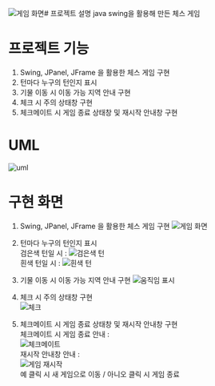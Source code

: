 ![게임 화면](https://github.com/user-attachments/assets/ce747696-1d3c-4b0c-91af-be4dc5234846)# 프로젝트 설명
java swing을 활용해 만든 체스 게임

# 프로젝트 기능
1. Swing, JPanel, JFrame 을 활용한 체스 게임 구현
2. 턴마다 누구의 턴인지 표시
3. 기물 이동 시 이동 가능 지역 안내 구현
4. 체크 시 주의 상태창 구현
5. 체크메이트 시 게임 종료 상태창 및 재시작 안내창 구현

# UML
![uml](https://github.com/user-attachments/assets/029d1a1b-dff4-45b8-bcef-f86c40c754e0)

# 구현 화면 
1. Swing, JPanel, JFrame 을 활용한 체스 게임 구현
![게임 화면](https://github.com/user-attachments/assets/08c3b764-9bbb-4042-ab18-9db590736091)

2. 턴마다 누구의 턴인지 표시 <br />
검은색 턴일 시 :
![검은색 턴](https://github.com/user-attachments/assets/19a6cc70-d168-474a-9d16-ac0d42aaad5c) <br />
흰색 턴일 시 : 
![흰색 턴](https://github.com/user-attachments/assets/c37ac7ed-ab5e-4f3f-b003-d6b46cf6dd73) <br />

3. 기물 이동 시 이동 가능 지역 안내 구현
![움직임 표시](https://github.com/user-attachments/assets/9be9eacb-7974-4ebd-8ff1-76638dbf501f) 

4. 체크 시 주의 상태창 구현 <br />
![체크](https://github.com/user-attachments/assets/f3d90706-b74b-4113-ad5c-ca1e074ea206)

6. 체크메이트 시 게임 종료 상태창 및 재시작 안내창 구현 <br />
체크메이트 시 게임 종료 안내 : <br />
![체크메이트](https://github.com/user-attachments/assets/d0c183b1-fcb2-4306-aa5c-4b714bc3ce98) <br />
재시작 안내창 안내 : <br />
![게임 재시작](https://github.com/user-attachments/assets/3e74fd37-2c91-45ac-86f3-ed0098dd0633) <br />
예 클릭 시 새 게임으로 이동 / 아니오 클릭 시 게임 종료 <br />




      
